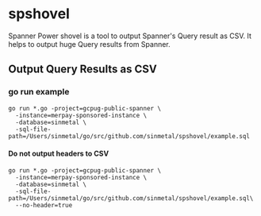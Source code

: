 # spshovel

Spanner Power shovel is a tool to output Spanner's Query result as CSV.
It helps to output huge Query results from Spanner.

## Output Query Results as CSV

### go run example

```
go run *.go -project=gcpug-public-spanner \
  -instance=merpay-sponsored-instance \
  -database=sinmetal \
  -sql-file-path=/Users/sinmetal/go/src/github.com/sinmetal/spshovel/example.sql
```

#### Do not output headers to CSV

```
go run *.go -project=gcpug-public-spanner \
  -instance=merpay-sponsored-instance \
  -database=sinmetal \
  -sql-file-path=/Users/sinmetal/go/src/github.com/sinmetal/spshovel/example.sql\
  --no-header=true
```